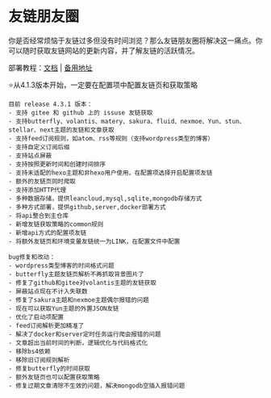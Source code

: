 # 友链朋友圈

你是否经常烦恼于友链过多但没有时间浏览？那么友链朋友圈将解决这一痛点。你可以随时获取友链网站的更新内容，并了解友链的活跃情况。

部署教程：[文档](https://fcircle-doc.js.cool/) | [备用地址](https://hiltay.github.io/hexo-circle-of-friends-doc/)

⭐从4.1.3版本开始，一定要在配置项中配置友链页和获取策略
```
目前 release 4.3.1 版本：
- 支持 gitee 和 github 上的 issuse 友链获取
- 支持butterfly、volantis、matery、sakura、fluid、nexmoe、Yun、stun、stellar、next主题的友链和文章获取
- 支持feed订阅规则，如atom、rss等规则（支持wordpress类型的博客）
- 支持自定义订阅后缀
- 支持站点屏蔽
- 支持按照更新时间和创建时间排序
- 支持未适配的hexo主题和非hexo用户使用，在配置项选择开启配置项友链
- 额外的友链页同时爬取
- 支持添加HTTP代理
- 多种数据存储，提供leancloud,mysql,sqlite,mongodb存储方式
- 多种方式部署，提供github,server,docker部署方式
- 将api整合到主仓库
- 新增友链获取策略的common规则
- 新增api方式的配置项友链
- 将额外友链页和环境变量友链统一为LINK，在配置文件中配置

bug修复和改动：
- wordpress类型博客的时间格式问题
- butterfly主题友链页解析不再抓取背景图片了
- 修复了github和gitee对volantis主题的友链获取
- 屏蔽站点现在不计入失联数
- 修复了sakura主题和nexmoe主题偶尔报错的问题
- 现在可以获取Yun主题的外置JSON友链
- 优化了启动项配置
- feed订阅解析更加精准了
- 解决了docker和server定时任务运行爬虫报错的问题
- 文章超出当前时间的判断，逻辑优化与代码格式化
- 移除bs4依赖
- 移除旧订阅规则解析
- 修复butterfly的时间获取
- 额外友链页也可以配置获取策略
- 修复过期文章清除不生效的问题，解决mongodb空插入报错问题
```

